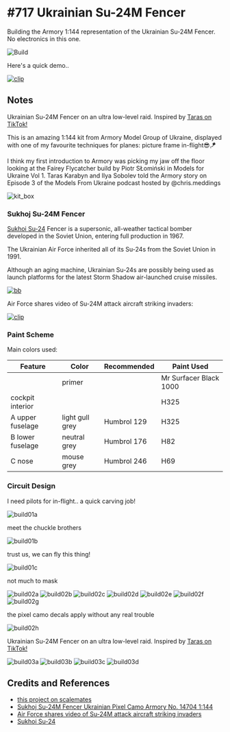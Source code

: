 # #717 Ukrainian Su-24M Fencer

Building the Armory 1:144 representation of the Ukrainian Su-24M Fencer. No electronics in this one.

![Build](./assets/Fencer_build.jpg?raw=true)

Here's a quick demo..

[![clip](https://img.youtube.com/vi/video_id/0.jpg)](https://www.youtube.com/watch?v=video_id)

## Notes

Ukrainian Su-24M Fencer on an ultra low-level raid. Inspired by [Taras on TikTok!](https://www.tiktok.com/@miltokcover/video/7244108366513966342)

This is an amazing 1:144 kit from Armory Model Group of Ukraine, displayed with one of my favourite techniques for planes: picture frame in-flight😎🪁

I think my first introduction to Armory was picking my jaw off the floor looking at the Fairey Flycatcher build by Piotr SŁomiński in Models for Ukraine Vol 1.
Taras Karabyn and Ilya Sobolev told the Armory story on Episode 3 of the Models From Ukraine podcast hosted by @chris.meddings

![kit_box](./assets/kit_box.jpg?raw=true)

### Sukhoj Su-24M Fencer

[Sukhoi Su-24](https://en.wikipedia.org/wiki/Sukhoi_Su-24) Fencer is a supersonic, all-weather tactical bomber developed in the Soviet Union,
entering full production in 1967.

The Ukrainian Air Force inherited all of its Su-24s from the Soviet Union in 1991.

Although an aging machine, Ukrainian Su-24s are possibly being used as launch platforms for the latest Storm Shadow air-launched cruise missiles.

[![bb](./assets/Vidremontovanyj-Su-24-z-bortovym-nomerom-08.jpg?raw=true)](https://mil.in.ua/en/news/air-force-shares-video-of-su-24m-attack-aircraft-striking-invaders/)

Air Force shares video of Su-24M attack aircraft striking invaders:

[![clip](https://img.youtube.com/vi/ObnOMnuY2Pc/0.jpg)](https://www.youtube.com/watch?v=ObnOMnuY2Pc)

### Paint Scheme

Main colors used:

| Feature               | Color                | Recommended | Paint Used |
|-----------------------|----------------------|-------------|------------|
|                       | primer               |             | Mr Surfacer Black 1000           |
| cockpit interior      |                      |             | H325           |
| A upper fuselage      | light gull grey      | Humbrol 129 | H325       |
| B lower fuselage      | neutral grey         | Humbrol 176 | H82           |
| C nose                | mouse grey           | Humbrol 246 | H69           |

### Circuit Design

I need pilots for in-flight.. a quick carving job!

![build01a](./assets/build01a.jpg?raw=true)

meet the chuckle brothers

![build01b](./assets/build01b.jpg?raw=true)

trust us, we can fly this thing!

![build01c](./assets/build01c.jpg?raw=true)

not much to mask

![build02a](./assets/build02a.jpg?raw=true)
![build02b](./assets/build02b.jpg?raw=true)
![build02c](./assets/build02c.jpg?raw=true)
![build02d](./assets/build02d.jpg?raw=true)
![build02e](./assets/build02e.jpg?raw=true)
![build02f](./assets/build02f.jpg?raw=true)
![build02g](./assets/build02g.jpg?raw=true)

the pixel camo decals apply without any real trouble

![build02h](./assets/build02h.jpg?raw=true)

Ukrainian Su-24M Fencer on an ultra low-level raid. Inspired by [Taras on TikTok!](https://www.tiktok.com/@miltokcover/video/7244108366513966342)

![build03a](./assets/build03a.jpg?raw=true)
![build03b](./assets/build03b.jpg?raw=true)
![build03c](./assets/build03c.jpg?raw=true)
![build03d](./assets/build03d.jpg?raw=true)

## Credits and References

* [this project on scalemates](https://www.scalemates.com/profiles/mate.php?id=74137&p=projects&project=154192)
* [Sukhoj Su-24M Fencer Ukrainian Pixel Camo Armory No. 14704 1:144](https://www.scalemates.com/kits/armory-14704-sukhoj-su-24m-fencer--1169333)
* [Air Force shares video of Su-24M attack aircraft striking invaders](https://mil.in.ua/en/news/air-force-shares-video-of-su-24m-attack-aircraft-striking-invaders/)
* [Sukhoi Su-24](https://en.wikipedia.org/wiki/Sukhoi_Su-24)
